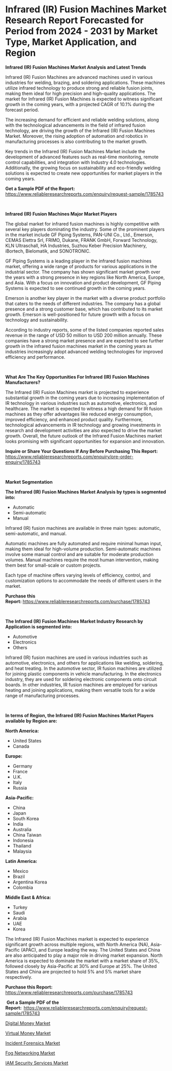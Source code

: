 <p><h1>Infrared (IR) Fusion Machines Market Research Report Forecasted for Period from 2024 -  2031 by Market Type, Market Application, and Region</h1></p><p><strong>Infrared (IR) Fusion Machines Market Analysis and Latest Trends</strong></p>
<p><p>Infrared (IR) Fusion Machines are advanced machines used in various industries for welding, brazing, and soldering applications. These machines utilize infrared technology to produce strong and reliable fusion joints, making them ideal for high precision and high-quality applications. The market for Infrared (IR) Fusion Machines is expected to witness significant growth in the coming years, with a projected CAGR of 10.1% during the forecast period.</p><p>The increasing demand for efficient and reliable welding solutions, along with the technological advancements in the field of infrared fusion technology, are driving the growth of the Infrared (IR) Fusion Machines Market. Moreover, the rising adoption of automation and robotics in manufacturing processes is also contributing to the market growth.</p><p>Key trends in the Infrared (IR) Fusion Machines Market include the development of advanced features such as real-time monitoring, remote control capabilities, and integration with Industry 4.0 technologies. Additionally, the growing focus on sustainability and eco-friendly welding solutions is expected to create new opportunities for market players in the coming years.</p></p>
<p><strong>Get a Sample PDF of the Report:&nbsp;</strong> <a href="https://www.reliableresearchreports.com/enquiry/request-sample/1785743">https://www.reliableresearchreports.com/enquiry/request-sample/1785743</a></p>
<p>&nbsp;</p>
<p><strong>Infrared (IR) Fusion Machines Major Market Players</strong></p>
<p><p>The global market for infrared fusion machines is highly competitive with several key players dominating the industry. Some of the prominent players in the market include GF Piping Systems, PAN-UNI Co., Ltd., Emerson, CEMAS Elettra Srl, FRIMO, Dukane, FRANK GmbH, Forward Technology, KLN Ultraschall, HA Industries, Suzhou Keber Precision Machinery, iBortech, Bielomatik, and SONOTRONIC.</p><p>GF Piping Systems is a leading player in the infrared fusion machines market, offering a wide range of products for various applications in the industrial sector. The company has shown significant market growth over the years with a strong presence in key regions like North America, Europe, and Asia. With a focus on innovation and product development, GF Piping Systems is expected to see continued growth in the coming years.</p><p>Emerson is another key player in the market with a diverse product portfolio that caters to the needs of different industries. The company has a global presence and a strong customer base, which has contributed to its market growth. Emerson is well-positioned for future growth with a focus on technology and sustainability.</p><p>According to industry reports, some of the listed companies reported sales revenue in the range of USD 50 million to USD 200 million annually. These companies have a strong market presence and are expected to see further growth in the infrared fusion machines market in the coming years as industries increasingly adopt advanced welding technologies for improved efficiency and performance.</p></p>
<p>&nbsp;</p>
<p><strong>What Are The Key Opportunities For Infrared (IR) Fusion Machines Manufacturers?</strong></p>
<p><p>The Infrared (IR) Fusion Machines market is projected to experience substantial growth in the coming years due to increasing implementation of IR technology in various industries such as automotive, electronics, and healthcare. The market is expected to witness a high demand for IR fusion machines as they offer advantages like reduced energy consumption, improved efficiency, and enhanced product quality. Furthermore, technological advancements in IR technology and growing investments in research and development activities are also expected to drive the market growth. Overall, the future outlook of the Infrared Fusion Machines market looks promising with significant opportunities for expansion and innovation.</p></p>
<p><strong>Inquire or Share Your Questions If Any Before Purchasing This Report:</strong> <a href="https://www.reliableresearchreports.com/enquiry/pre-order-enquiry/1785743">https://www.reliableresearchreports.com/enquiry/pre-order-enquiry/1785743</a></p>
<p>&nbsp;</p>
<p><strong>Market Segmentation</strong></p>
<p><strong>The Infrared (IR) Fusion Machines Market Analysis by types is segmented into:</strong></p>
<p><ul><li>Automatic</li><li>Semi-automatic</li><li>Manual</li></ul></p>
<p><p>Infrared (IR) fusion machines are available in three main types: automatic, semi-automatic, and manual. </p><p>Automatic machines are fully automated and require minimal human input, making them ideal for high-volume production. Semi-automatic machines involve some manual control and are suitable for moderate production volumes. Manual machines require the most human intervention, making them best for small-scale or custom projects.</p><p>Each type of machine offers varying levels of efficiency, control, and customization options to accommodate the needs of different users in the market.</p></p>
<p><strong>Purchase this Report:&nbsp;</strong><a href="https://www.reliableresearchreports.com/purchase/1785743">https://www.reliableresearchreports.com/purchase/1785743</a></p>
<p>&nbsp;</p>
<p><strong>The Infrared (IR) Fusion Machines Market Industry Research by Application is segmented into:</strong></p>
<p><ul><li>Automotive</li><li>Electronics</li><li>Others</li></ul></p>
<p><p>Infrared (IR) fusion machines are used in various industries such as automotive, electronics, and others for applications like welding, soldering, and heat treating. In the automotive sector, IR fusion machines are utilized for joining plastic components in vehicle manufacturing. In the electronics industry, they are used for soldering electronic components onto circuit boards. In other industries, IR fusion machines are employed for various heating and joining applications, making them versatile tools for a wide range of manufacturing processes.</p></p>
<p>&nbsp;</p>
<p><strong>In terms of Region, the Infrared (IR) Fusion Machines Market Players available by Region are:</strong></p>
<p>
    <p> <strong> North America: </strong>
        <ul>
            <li>United States</li>
            <li>Canada</li>
        </ul>
        </p> 
    <p> <strong> Europe: </strong>
        <ul>
            <li>Germany</li>
            <li>France</li>
            <li>U.K.</li>
            <li>Italy</li>
            <li>Russia</li>
        </ul>
        </p> 
    <p> <strong> Asia-Pacific: </strong>
        <ul>
            <li>China</li>
            <li>Japan</li>
            <li>South Korea</li>
            <li>India</li>
            <li>Australia</li>
            <li>China Taiwan</li>
            <li>Indonesia</li>
            <li>Thailand</li>
            <li>Malaysia</li>
        </ul>
        </p> 
    <p> <strong> Latin America: </strong>
        <ul>
            <li>Mexico</li>
            <li>Brazil</li>
            <li>Argentina Korea</li>
            <li>Colombia</li>
        </ul>
        </p> 
    <p> <strong> Middle East & Africa: </strong>
        <ul>
            <li>Turkey</li>
            <li>Saudi</li>
            <li>Arabia</li>
            <li>UAE</li>
            <li>Korea</li>
        </ul>
    </p>
    </p>
<p><p>The Infrared (IR) Fusion Machines market is expected to experience significant growth across multiple regions, with North America (NA), Asia-Pacific (APAC), and Europe leading the way. The United States and China are also anticipated to play a major role in driving market expansion. North America is expected to dominate the market with a market share of 35%, followed closely by Asia-Pacific at 30% and Europe at 25%. The United States and China are projected to hold 5% and 5% market share respectively.</p></p>
<p><strong>Purchase this Report: </strong><a href="https://www.reliableresearchreports.com/purchase/1785743">https://www.reliableresearchreports.com/purchase/1785743</a></p>
<p>&nbsp;<strong>Get a Sample PDF of the Report:&nbsp;&nbsp;</strong><a href="https://www.reliableresearchreports.com/enquiry/request-sample/1785743">https://www.reliableresearchreports.com/enquiry/request-sample/1785743</a></p>
<p><strong></strong></p>
<p><p><a href="https://medium.com/@susandixon1989/digital-money-market-exploring-market-share-market-trends-and-future-growth-01c410b6cce4">Digital Money Market</a></p><p><a href="https://medium.com/@susandixon1989/virtual-money-market-insight-market-trends-growth-forecasted-from-2024-to-2031-3f9b11fc872d">Virtual Money Market</a></p><p><a href="https://medium.com/@madisonsimmons10/incident-forensics-market-insight-market-trends-growth-forecasted-from-2024-to-2031-f12765c72bb4">Incident Forensics Market</a></p><p><a href="https://medium.com/@ruthfranklin11/fog-networking-market-size-and-market-trends-complete-industry-overview-2024-to-2031-7175730af928">Fog Networking Market</a></p><p><a href="https://medium.com/@madisonsimmons10/iam-security-services-market-share-evolution-and-market-growth-trends-2024-2031-2e62d594f0ce">IAM Security Services Market</a></p></p>